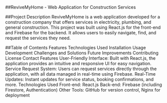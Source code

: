 ##ReviveMyHome - Web Application for Construction Services

##Project Description
ReviveMyHome is a web application developed for a construction company that offers services in electricity, plumbing, and general construction. This project was built using React.js for the front-end and Firebase for the backend. It allows users to easily navigate, find, and request the services they need.

##Table of Contents
Features
Technologies Used
Installation
Usage
Development
Challenges and Solutions
Future Improvements
Contributing
License
Contact
Features
User-Friendly Interface: Built with React.js, the application provides an intuitive and responsive UI for easy navigation.
Service Request System: Users can request services directly through the application, with all data managed in real-time using Firebase.
Real-Time Updates: Instant updates for service status, booking confirmations, and more.
Technologies Used
Front-end: React.js
Back-end: Firebase (including Firestore, Authentication)
Other Tools: GitHub for version control, Nginx for deployment
